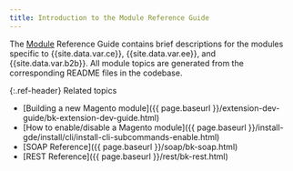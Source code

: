 ```yaml
---
title: Introduction to the Module Reference Guide
---
```


The [Module](https://glossary.magento.com/module) Reference Guide contains brief descriptions for the modules specific to {{site.data.var.ce}}, {{site.data.var.ee}}, and {{site.data.var.b2b}}. All module topics are generated from the corresponding README files in the codebase.

{:.ref-header}
Related topics

-  [Building a new Magento module]({{ page.baseurl }}/extension-dev-guide/bk-extension-dev-guide.html)
-  [How to enable/disable a Magento module]({{ page.baseurl }}/install-gde/install/cli/install-cli-subcommands-enable.html)
-  [SOAP Reference]({{ page.baseurl }}/soap/bk-soap.html)
-  [REST Reference]({{ page.baseurl }}/rest/bk-rest.html)